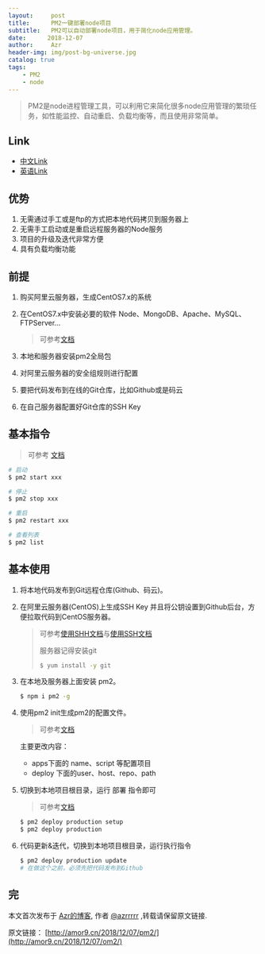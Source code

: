 ```yaml
---
layout:     post
title:      PM2一键部署node项目
subtitle:   PM2可以自动部署node项目，用于简化node应用管理。
date:      2018-12-07
author:     Azr
header-img: img/post-bg-universe.jpg
catalog: true
tags:
    - PM2
    - node
---
```



> PM2是node进程管理工具，可以利用它来简化很多node应用管理的繁琐任务，如性能监控、自动重启、负载均衡等，而且使用非常简单。

## Link

- [中文Link](http://pm2.keymetrics.io/)
- [英语Link](https://pm2.io/doc/en/runtime/overview/)

## 优势

1. 无需通过手工或是ftp的方式把本地代码拷贝到服务器上
2. 无需手工启动或是重启远程服务器的Node服务
3. 项目的升级及迭代非常方便
4. 具有负载均衡功能

## 前提

1. 购买阿里云服务器，生成CentOS7.x的系统

2. 在CentOS7.x中安装必要的软件 Node、MongoDB、Apache、MySQL、FTPServer...

   > 可参考[文档](https://github.com/Duanzihuang/linuxtutorial)

3. 本地和服务器安装pm2全局包

4. 对阿里云服务器的安全组规则进行配置

5. 要把代码发布到在线的Git仓库，比如Github或是码云

6. 在自己服务器配置好Git仓库的SSH Key

## 基本指令

> 可参考 [文档](http://pm2.keymetrics.io/docs/usage/quick-start/#cheatsheet)

```bash
# 启动
$ pm2 start xxx

# 停止
$ pm2 stop xxx

# 重启
$ pm2 restart xxx

# 查看列表
$ pm2 list
```

## 基本使用

1. 将本地代码发布到Git远程仓库(Github、码云)。

2. 在阿里云服务器(CentOS)上生成SSH Key 并且将公钥设置到Github后台，方便拉取代码到CentOS服务器。

   > 可参考[使用SHH文档](https://help.github.com/articles/connecting-to-github-with-ssh/)与[使用SSH文档](https://help.github.com/articles/testing-your-ssh-connection/)
   >
   > 服务器记得安装git 
   >
   > ```bash
   > $ yum install -y git
   > ```

3. 在本地及服务器上面安装 pm2。

   ```bash
   $ npm i pm2 -g
   ```

4. 使用pm2 init生成pm2的配置文件。

   > 可参考[文档](http://pm2.io/doc/en/runtime/guide/ecosystem-file/)

   主要更改内容：

     *  apps下面的 name、script 等配置项目
     *  deploy 下面的user、host、repo、path

5. 切换到本地项目根目录，运行 部署 指令即可

   > 可参考[文档](https://pm2.io/doc/en/runtime/guide/easy-deploy-with-ssh/)

   ```bash
   $ pm2 deploy production setup
   $ pm2 deploy production
   ```

6. 代码更新&迭代，切换到本地项目根目录，运行执行指令

   ```bash
   $ pm2 deploy production update
   # 在做这个之前，必须先把代码发布到Github
   ```

## 完

本文首次发布于 [Azr的博客](http://amor9.cn), 作者 [@azrrrrr](https://github.com/azrrrrr/) ,转载请保留原文链接.

原文链接： [http://amor9.cn/2018/12/07/pm2/](http://amor9.cn/2018/12/07/om2/)
